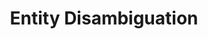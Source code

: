 ---
layout: page
title: Entity Disambiguation
description: Collected big data from search engine using Hadoop and trained word embedding using word2vec models at Yahoo!
img: /assets/img/1.jpg
importance: 1
category: work
redirect: 'http://www.yahoo.com'
---